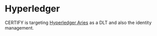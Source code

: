 # Hyperledger

CERTIFY is targeting [Hyperledger Aries](https://www.hyperledger.org/use/aries) as a DLT and also
the identity management.
